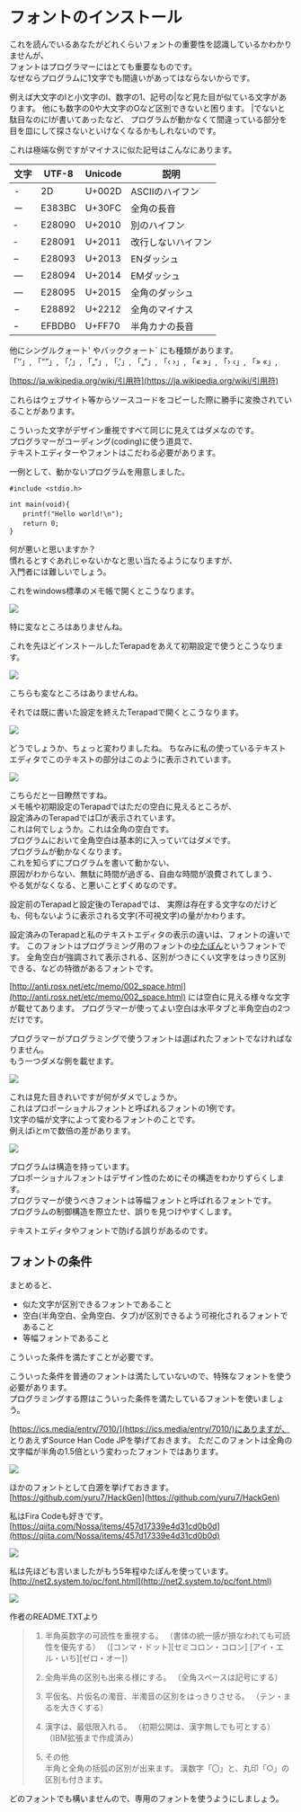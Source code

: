# フォントのインストール

これを読んでいるあなたがどれくらいフォントの重要性を認識しているかわかりませんが、  
フォントはプログラマーにはとても重要なものです。  
なぜならプログラムに1文字でも間違いがあってはならないからです。

例えば大文字のIと小文字のl、数字の1、記号の|など見た目が似ている文字があります。
他にも数字の0や大文字のOなど区別できないと困ります。
|でないと駄目なのにlが書いてあったなど、
プログラムが動かなくて間違っている部分を目を皿にして探さないといけなくなるかもしれないのです。

これは極端な例ですがマイナスに似た記号はこんなにあります。

| 文字 | UTF-8 | Unicode | 説明 |
| ---- | ---- | ---- | ---- |
| - | 2D | U+002D | ASCIIのハイフン |
| ー | E383BC | U+30FC | 全角の長音 |
| ‐ | E28090 | U+2010 | 別のハイフン |
| ‑ | E28091 | U+2011 | 改行しないハイフン |
| – | E28093 | U+2013 | ENダッシュ |
| — | E28094 | U+2014 | EMダッシュ |
| ― | E28095 | U+2015 | 全角のダッシュ |
| − | E28892 | U+2212 | 全角のマイナス |
| ｰ | EFBDB0 | U+FF70 | 半角カナの長音 |

他にシングルクォート' やバッククォート\` にも種類があります。  
「‘’」, 「“”」, 「‚‘」, 「„“」, 「‚’」, 「„”」, 「‹ ›」, 「« »」, 「› ‹」, 「» «」,

[https://ja.wikipedia.org/wiki/引用符](https://ja.wikipedia.org/wiki/引用符)

これらはウェブサイト等からソースコードをコピーした際に勝手に変換されていることがあります。

こういった文字がデザイン重視ですべて同じに見えてはダメなのです。  
プログラマーがコーディング(coding)に使う道具で、  
テキストエディターやフォントはこだわる必要があります。

一例として、動かないプログラムを用意しました。

	#include <stdio.h>

	int main(void){
	　　printf("Hello world!\n");
	　　return 0;
	}

何が悪いと思いますか？  
慣れるとすぐあれじゃないかなと思い当たるようになりますが、  
入門者には難しいでしょう。  

これをwindows標準のメモ帳で開くとこうなります。

![](./f-1.png)

特に変なところはありませんね。

これを先ほどインストールしたTerapadをあえて初期設定で使うとこうなります。

![](./f-4.png)

こちらも変なところはありませんね。  

それでは既に書いた設定を終えたTerapadで開くとこうなります。

![](./f-2.png)

どうでしょうか、ちょっと変わりましたね。
ちなみに私の使っているテキストエディタでこのテキストの部分はこのように表示されています。

![](./f-3.png)

こちらだと一目瞭然ですね。  
メモ帳や初期設定のTerapadではただの空白に見えるところが、  
設定済みのTerapadでは□が表示されています。  
これは何でしょうか。これは全角の空白です。  
プログラムにおいて全角空白は基本的に入っていてはダメです。  
プログラムが動かなくなります。  
これを知らずにプログラムを書いて動かない、  
原因がわからない、無駄に時間が過ぎる、自由な時間が浪費されてしまう、  
やる気がなくなる、と悪いことずくめなのです。

設定前のTerapadと設定後のTerapadでは、
実際は存在する文字なのだけども、何もないように表示される文字(不可視文字)の量がかわります。

設定済みのTerapadと私のテキストエディタの表示の違いは、フォントの違いです。
このフォントはプログラミング用のフォントの[ゆたぽん](http://net2.system.to/pc/font.html)というフォントです。
全角空白が強調されて表示される、区別がつきにくい文字をはっきり区別できる、などの特徴があるフォントです。

[http://anti.rosx.net/etc/memo/002_space.html](http://anti.rosx.net/etc/memo/002_space.html) には空白に見える様々な文字が載せてあります。
プログラマーが使ってよい空白は水平タブと半角空白の2つだけです。

プログラマーがプログラミングで使うフォントは選ばれたフォントでなければなりません。  
もう一つダメな例を載せます。

![](./f-5.png)

これは見た目きれいですが何がダメでしょうか。  
これはプロポーショナルフォントと呼ばれるフォントの1例です。  
1文字の幅が文字によって変わるフォントのことです。  
例えばiとmで数倍の差があります。  

![](./f-6.png)

プログラムは構造を持っています。  
プロポーショナルフォントはデザイン性のためにその構造をわかりずらくします。  
プログラマーが使うべきフォントは等幅フォントと呼ばれるフォントです。  
プログラムの制御構造を際立たせ、誤りを見つけやすくします。

テキストエディタやフォントで防げる誤りがあるのです。  

## フォントの条件

まとめると、

* 似た文字が区別できるフォントであること
* 空白(半角空白、全角空白、タブ)が区別できるよう可視化されるフォントであること
* 等幅フォントであること

こういった条件を満たすことが必要です。

こういった条件を普通のフォントは満たしていないので、特殊なフォントを使う必要があります。  
プログラミングする際はこういった条件を満たしているフォントを使いましょう。

[https://ics.media/entry/7010/](https://ics.media/entry/7010/)にありますが、
とりあえずSource Han Code JPを挙げておきます。
ただこのフォントは全角の文字幅が半角の1.5倍という変わったフォントではあります。

![](f-7.png)

ほかのフォントとして白源を挙げておきます。
[https://github.com/yuru7/HackGen](https://github.com/yuru7/HackGen)

私はFira Codeも好きです。
[https://qiita.com/Nossa/items/457d17339e4d31cd0b0d](https://qiita.com/Nossa/items/457d17339e4d31cd0b0d)

![](fira.png)

私は先ほども言いましたがもう5年程ゆたぽんを使っています。
[http://net2.system.to/pc/font.html](http://net2.system.to/pc/font.html)

![](yutapon.png)

作者のREADME.TXTより

>	1. 半角英数字の可読性を重視する。
>	  （書体の統一感が損なわれても可読性を優先する）
>	  （[コンマ・ドット][セミコロン・コロン]
>	    [アイ・エル・いち][ゼロ・オー]）
>
>	2. 全角半角の区別も出来る様にする。
>	  （全角スペースは記号にする）
>
>	3. 平仮名、片仮名の濁音、半濁音の区別をはっきりさせる。
>	  （テン・まるを大きくする）
>
>	4. 漢字は、最低限入れる。
>	  （初期公開は、漢字無しでも可とする）（IBM拡張まで作成済み）
>
>	5. その他  
>	  半角と全角の括弧の区別が出来ます。
>	  漢数字「〇」と、丸印「○」の区別も付きます。

どのフォントでも構いませんので、専用のフォントを使うようにしましょう。

